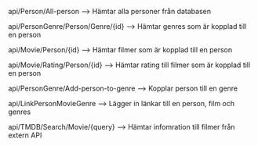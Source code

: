 api/Person/All-person --> Hämtar alla personer från databasen

api/PersonGenre/Person/Genre/{id} --> Hämtar genres som är kopplad till en person

api/Movie/Person/{id} --> Hämtar filmer som är kopplad till en person

api/Movie/Rating/Person/{id} --> Hämtar rating till filmer som är kopplad till en person

api/PersonGenre/Add-person-to-genre --> Kopplar person till en genre

api/LinkPersonMovieGenre --> Lägger in länkar till en person, film och genres

api/TMDB/Search/Movie/{query} --> Hämtar infomration till filmer från extern API
